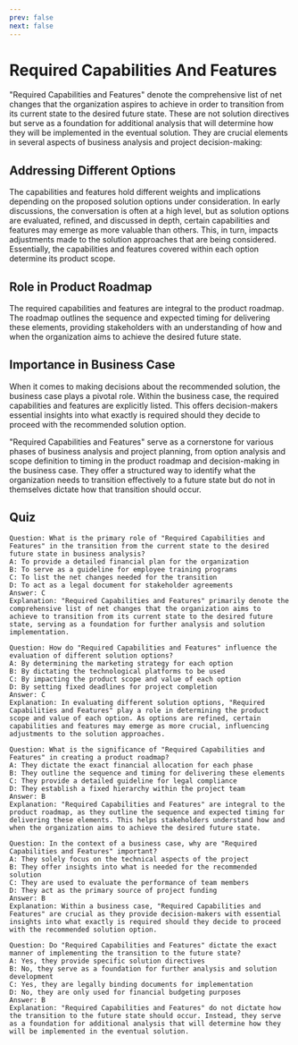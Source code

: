 ```yaml
---
prev: false
next: false
---
```


# Required Capabilities And Features

"Required Capabilities and Features" denote the comprehensive list of net changes that the organization aspires to achieve in order to transition from its current state to the desired future state. These are not solution directives but serve as a foundation for additional analysis that will determine how they will be implemented in the eventual solution. They are crucial elements in several aspects of business analysis and project decision-making:

## Addressing Different Options

The capabilities and features hold different weights and implications depending on the proposed solution options under consideration. In early discussions, the conversation is often at a high level, but as solution options are evaluated, refined, and discussed in depth, certain capabilities and features may emerge as more valuable than others. This, in turn, impacts adjustments made to the solution approaches that are being considered. Essentially, the capabilities and features covered within each option determine its product scope.

## Role in Product Roadmap

The required capabilities and features are integral to the product roadmap. The roadmap outlines the sequence and expected timing for delivering these elements, providing stakeholders with an understanding of how and when the organization aims to achieve the desired future state.

## Importance in Business Case

When it comes to making decisions about the recommended solution, the business case plays a pivotal role. Within the business case, the required capabilities and features are explicitly listed. This offers decision-makers essential insights into what exactly is required should they decide to proceed with the recommended solution option.

"Required Capabilities and Features" serve as a cornerstone for various phases of business analysis and project planning, from option analysis and scope definition to timing in the product roadmap and decision-making in the business case. They offer a structured way to identify what the organization needs to transition effectively to a future state but do not in themselves dictate how that transition should occur.

## Quiz

```quiz
Question: What is the primary role of "Required Capabilities and Features" in the transition from the current state to the desired future state in business analysis?
A: To provide a detailed financial plan for the organization
B: To serve as a guideline for employee training programs
C: To list the net changes needed for the transition
D: To act as a legal document for stakeholder agreements
Answer: C
Explanation: "Required Capabilities and Features" primarily denote the comprehensive list of net changes that the organization aims to achieve to transition from its current state to the desired future state, serving as a foundation for further analysis and solution implementation.

Question: How do "Required Capabilities and Features" influence the evaluation of different solution options?
A: By determining the marketing strategy for each option
B: By dictating the technological platforms to be used
C: By impacting the product scope and value of each option
D: By setting fixed deadlines for project completion
Answer: C
Explanation: In evaluating different solution options, "Required Capabilities and Features" play a role in determining the product scope and value of each option. As options are refined, certain capabilities and features may emerge as more crucial, influencing adjustments to the solution approaches.

Question: What is the significance of "Required Capabilities and Features" in creating a product roadmap?
A: They dictate the exact financial allocation for each phase
B: They outline the sequence and timing for delivering these elements
C: They provide a detailed guideline for legal compliance
D: They establish a fixed hierarchy within the project team
Answer: B
Explanation: "Required Capabilities and Features" are integral to the product roadmap, as they outline the sequence and expected timing for delivering these elements. This helps stakeholders understand how and when the organization aims to achieve the desired future state.

Question: In the context of a business case, why are "Required Capabilities and Features" important?
A: They solely focus on the technical aspects of the project
B: They offer insights into what is needed for the recommended solution
C: They are used to evaluate the performance of team members
D: They act as the primary source of project funding
Answer: B
Explanation: Within a business case, "Required Capabilities and Features" are crucial as they provide decision-makers with essential insights into what exactly is required should they decide to proceed with the recommended solution option.

Question: Do "Required Capabilities and Features" dictate the exact manner of implementing the transition to the future state?
A: Yes, they provide specific solution directives
B: No, they serve as a foundation for further analysis and solution development
C: Yes, they are legally binding documents for implementation
D: No, they are only used for financial budgeting purposes
Answer: B
Explanation: "Required Capabilities and Features" do not dictate how the transition to the future state should occur. Instead, they serve as a foundation for additional analysis that will determine how they will be implemented in the eventual solution.

```
